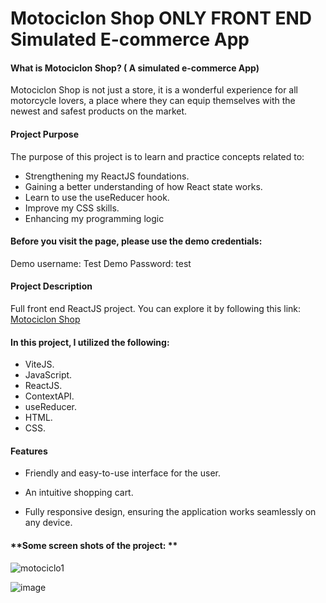 # Motociclon Shop ONLY FRONT END Simulated E-commerce App

####  **What is Motociclon Shop?** ( A simulated e-commerce App)

Motociclon Shop is not just a store, it is a wonderful experience for all motorcycle lovers, a place where they can equip themselves with the newest and safest products on the market.

#### **Project Purpose**

The purpose of this project is to learn and practice concepts related to:

- Strengthening my ReactJS foundations.
- Gaining a better understanding of how React state works.
- Learn to use the useReducer hook.
- Improve my CSS skills.
- Enhancing my programming logic

#### **Before you visit the page, please use the demo credentials:**

Demo username: Test
Demo Password: test

#### **Project Description**

Full front end ReactJS project. You can explore it by following this link:  [Motociclon Shop](http://https://manerdz.github.io/e-commerce/#/home "Motociclon Shop")

#### **In this project, I utilized the following:**

- ViteJS. 
- JavaScript.
- ReactJS.
- ContextAPI.
- useReducer.
- HTML.
- CSS.

#### **Features**

- Friendly and easy-to-use interface for the user.

- An intuitive shopping cart.

- Fully responsive design, ensuring the application works seamlessly on any device.


#### **Some screen shots of the project: **


![motociclo1](https://github.com/ManeRdz/e-commerce/assets/135761295/690ab61a-11ac-4f6d-b10b-bed15f06bea2)

![image](https://github.com/ManeRdz/e-commerce/assets/135761295/80912814-cbe7-4334-b377-9493daf00f66)

